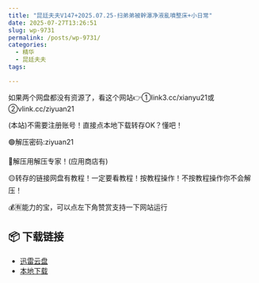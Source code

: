 ```yaml
---
title: "昆廷夫夫V147+2025.07.25-扫弟弟被幹瀑净液亂噴整床+小日常"
date: 2025-07-27T13:26:51
slug: wp-9731
permalink: /posts/wp-9731/
categories:
  - 精华
  - 昆廷夫夫
tags:

---
```


如果两个网盘都没有资源了，看这个网站👉①link3.cc/xianyu21或②vlink.cc/ziyuan21

(本站)不需要注册账号！直接点本地下载转存OK？懂吧！

🟢解压密码:ziyuan21

🔵解压用解压专家！(应用商店有)

🟡转存的链接网盘有教程！一定要看教程！按教程操作！不按教程操作你不会解压！

💰🈶能力的宝，可以点左下角赞赏支持一下网站运行

## 📦 下载链接
- [迅雷云盘](https://blziyuan21.com/pay-download/9731?key=2b28a6b5fa&down_id=0)
- [本地下载](https://blziyuan21.com/pay-download/9731?key=2b28a6b5fa&down_id=1)

